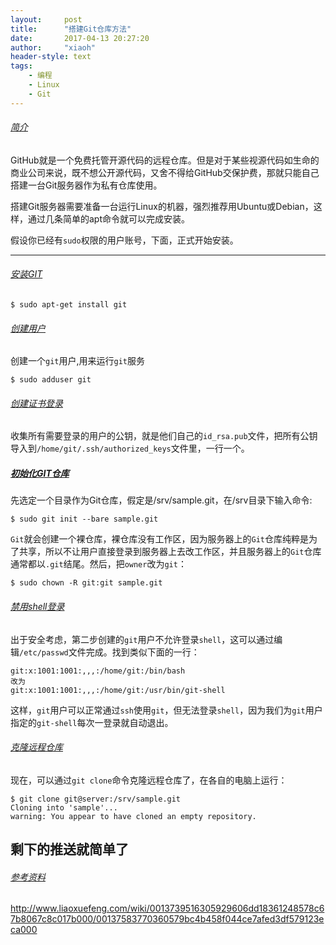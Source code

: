```yaml
---
layout:     post
title:      "搭建Git仓库方法"
date:       2017-04-13 20:27:20
author:     "xiaoh"
header-style: text
tags:
    - 编程
    - Linux
    - Git
---
```


###### [简介](#summary)

GitHub就是一个免费托管开源代码的远程仓库。但是对于某些视源代码如生命的商业公司来说，既不想公开源代码，又舍不得给GitHub交保护费，那就只能自己搭建一台Git服务器作为私有仓库使用。

搭建Git服务器需要准备一台运行Linux的机器，强烈推荐用Ubuntu或Debian，这样，通过几条简单的apt命令就可以完成安装。

假设你已经有`sudo`权限的用户账号，下面，正式开始安装。

---

###### [安装GIT](#install)

```shell
$ sudo apt-get install git
```

###### [创建用户](#adduser)

创建一个`git`用户,用来运行`git`服务

```shell
$ sudo adduser git
```

###### [创建证书登录](#authorized)

收集所有需要登录的用户的公钥，就是他们自己的`id_rsa.pub`文件，把所有公钥导入到`/home/git/.ssh/authorized_keys`文件里，一行一个。

##### [初始化GIT仓库](#init)

先选定一个目录作为Git仓库，假定是/srv/sample.git，在/srv目录下输入命令:

```shell
$ sudo git init --bare sample.git
```

`Git`就会创建一个裸仓库，裸仓库没有工作区，因为服务器上的`Git`仓库纯粹是为了共享，所以不让用户直接登录到服务器上去改工作区，并且服务器上的`Git`仓库通常都以`.git`结尾。然后，把`owner`改为`git`：

```shell
$ sudo chown -R git:git sample.git
```

###### [禁用shell登录](#login)

出于安全考虑，第二步创建的`git`用户不允许登录`shell`，这可以通过编辑`/etc/passwd`文件完成。找到类似下面的一行：

```shell
git:x:1001:1001:,,,:/home/git:/bin/bash
改为
git:x:1001:1001:,,,:/home/git:/usr/bin/git-shell
```

这样，`git`用户可以正常通过`ssh`使用`git`，但无法登录`shell`，因为我们为`git`用户指定的`git-shell`每次一登录就自动退出。

###### [克隆远程仓库](#clone)

现在，可以通过`git clone`命令克隆远程仓库了，在各自的电脑上运行：

```shell
$ git clone git@server:/srv/sample.git
Cloning into 'sample'...
warning: You appear to have cloned an empty repository.
```

剩下的推送就简单了
---

###### [参考资料](#links)

<http://www.liaoxuefeng.com/wiki/0013739516305929606dd18361248578c67b8067c8c017b000/00137583770360579bc4b458f044ce7afed3df579123eca000>
